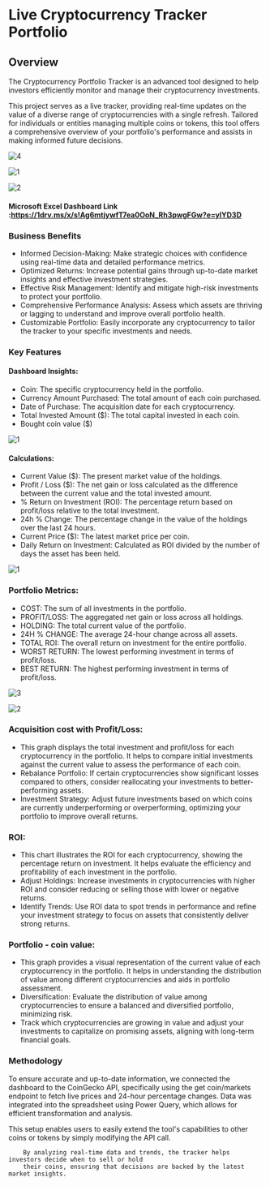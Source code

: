 # Live Cryptocurrency Tracker Portfolio

## Overview

The Cryptocurrency Portfolio Tracker is an advanced tool designed to help investors efficiently monitor and manage their cryptocurrency investments.

This project serves as a live tracker, providing real-time updates on the value of a diverse range of cryptocurrencies with a single refresh. Tailored for individuals or entities managing multiple coins or tokens, this tool offers a comprehensive overview of your portfolio's performance and assists in making informed future decisions.

![4](https://github.com/user-attachments/assets/0d80a375-857c-40b9-a8a9-801a86546d15)

![1](https://github.com/user-attachments/assets/42536d50-7809-4a99-9205-0a2aa8ab3c99)

![2](https://github.com/user-attachments/assets/fc2ea87c-e5ff-469f-83b4-66bd9375d1c2)




#### Microsoft Excel Dashboard Link :https://1drv.ms/x/s!Ag6mtjywfT7ea0OoN_Rh3pwgFGw?e=ylYD3D



### Business Benefits

- Informed Decision-Making: Make strategic choices with confidence using real-time data and detailed performance metrics.
- Optimized Returns: Increase potential gains through up-to-date market insights and effective investment strategies.
- Effective Risk Management: Identify and mitigate high-risk investments to protect your portfolio.
- Comprehensive Performance Analysis: Assess which assets are thriving or lagging to understand and improve overall portfolio health.
- Customizable Portfolio: Easily incorporate any cryptocurrency to tailor the tracker to your specific investments and needs.


### Key Features
#### Dashboard Insights:
- Coin: The specific cryptocurrency held in the portfolio.
- Currency Amount Purchased: The total amount of each coin purchased.
- Date of Purchase: The acquisition date for each cryptocurrency.
- Total Invested Amount ($): The total capital invested in each coin.
- Bought coin value ($)

![1](https://github.com/user-attachments/assets/fc43fd31-fb24-4ddd-9d85-7e6f44fa4e45)

#### Calculations:
- Current Value ($): The present market value of the holdings.
- Profit / Loss ($): The net gain or loss calculated as the difference between the current value and the total invested amount.
- % Return on Investment (ROI): The percentage return based on profit/loss relative to the total investment.
- 24h % Change: The percentage change in the value of the holdings over the last 24 hours.
- Current Price ($): The latest market price per coin.
- Daily Return on Investment: Calculated as ROI divided by the number of days the asset has been held.

![1](https://github.com/user-attachments/assets/4d9e2fea-b80b-4700-97a3-5ed00748e164)

### Portfolio Metrics:
- COST: The sum of all investments in the portfolio.
- PROFIT/LOSS: The aggregated net gain or loss across all holdings.
- HOLDING: The total current value of the portfolio.
- 24H % CHANGE: The average 24-hour change across all assets.
- TOTAL ROI: The overall return on investment for the entire portfolio.
- WORST RETURN: The lowest performing investment in terms of profit/loss.
- BEST RETURN: The highest performing investment in terms of profit/loss.


![3](https://github.com/user-attachments/assets/57d53ca3-f606-4097-9584-503844248f37)

![2](https://github.com/user-attachments/assets/dc08a7c8-ced8-4333-9797-2d81da209da9)



### Acquisition cost with Profit/Loss:
- This graph displays the total investment and profit/loss for each cryptocurrency in the portfolio. It helps to compare initial investments against the current value to assess the performance of each coin.
- Rebalance Portfolio: If certain cryptocurrencies show significant losses compared to others, consider reallocating your investments to better-performing assets.
- Investment Strategy: Adjust future investments based on which coins are currently underperforming or overperforming, optimizing your portfolio to improve overall returns.

### ROI:
- This chart illustrates the ROI for each cryptocurrency, showing the percentage return on investment. It helps evaluate the efficiency and profitability of each investment in the portfolio.
- Adjust Holdings: Increase investments in cryptocurrencies with higher ROI and consider reducing or selling those with lower or negative returns.
- Identify Trends: Use ROI data to spot trends in performance and refine your investment strategy to focus on assets that consistently deliver strong returns.

### Portfolio - coin value:
- This graph provides a visual representation of the current value of each cryptocurrency in the portfolio. It helps in understanding the distribution of value among different cryptocurrencies and aids in portfolio assessment.
- Diversification: Evaluate the distribution of value among cryptocurrencies to ensure a balanced and diversified portfolio, minimizing risk.
- Track which cryptocurrencies are growing in value and adjust your investments to capitalize on promising assets, aligning with long-term financial goals.

### Methodology
To ensure accurate and up-to-date information, we connected the dashboard to the CoinGecko API, specifically using the get coin/markets endpoint to fetch live prices and 24-hour percentage changes. Data was integrated into the spreadsheet using Power Query, which allows for efficient transformation and analysis.

This setup enables users to easily extend the tool's capabilities to other coins or tokens by simply modifying the API call.

        By analyzing real-time data and trends, the tracker helps investors decide when to sell or hold 
        their coins, ensuring that decisions are backed by the latest market insights.
